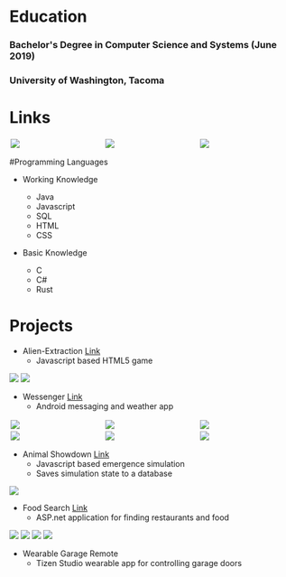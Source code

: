 # Education
### Bachelor's Degree in Computer Science and Systems (June 2019)
### University of Washington, Tacoma

# Links

<div class="row">
  <div class="column">
     <a href="/ethanwc_resume.pdf" download>
         <img src="/img/logo_resume.png">
     </a>
  </div>
  <div class="column">
      <a href="https://github.com/ethanwc">
          <img src="/img/logo_github.png">
      </a>
  </div>
    <div class="column">
      <a href="https://www.linkedin.com/in/ethanwch">
          <img src="/img/logo_linkedin.png">
      </a>
  </div>
</div>

#Programming Languages

* Working Knowledge
  * Java
  * Javascript
  * SQL
  * HTML
  * CSS
  
* Basic Knowledge
  * C
  * C#
  * Rust
# Projects

* Alien-Extraction [Link](http://ethanwc.net/Alien-Extraction)
  * Javascript based HTML5 game
<img src="/img/motherload1.png">
<img src="/img/motherload2.png">

* Wessenger [Link](http://github.com/ethanwc/Wessenger)
  * Android messaging and weather app

    
<div class="row">
  <div class="column">
    <img src="/img/app1.jpg">
  </div>
  <div class="column">
    <img src="/img/app2.jpg">
  </div>
   <div class="column">
    <img src="/img/app3.jpg">
  </div>
</div>
<div class="row">
  <div class="column">
    <img src="/img/app4.jpg">
  </div>
  <div class="column">
    <img src="/img/app5.jpg">
  </div>
   <div class="column">
    <img src="/img/app6.jpg">
  </div>
</div>

* Animal Showdown [Link](http://ethanwc.net/Animal-Showdown)
  * Javascript based emergence simulation
  * Saves simulation state to a database
<img src="/img/animalshowdown.png">

* Food Search [Link](http://github.com/ethanwc/FoodSearch)
  * ASP.net application for finding restaurants and food
<img src="/img/foodsearch1.png">
<img src="/img/foodsearch2.png">
<img src="/img/foodsearch3.png">
<img src="/img/foodsearch4.png">

* Wearable Garage Remote
  * Tizen Studio wearable app for controlling garage doors
  
<style>
.row {
  display: flex;
}

.column {
  flex: 50%;
  padding: 2px;
}
</style>
